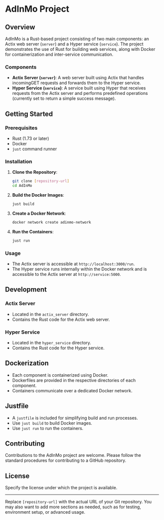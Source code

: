 # AdInMo Project

## Overview

AdInMo is a Rust-based project consisting of two main components: an Actix web server (`server`) and
a Hyper service (`service`). The project demonstrates the use of Rust for building web services,
along with Docker for containerization and inter-service communication.

### Components

- **Actix Server (`server`)**: A web server built using Actix that handles
incomingGET requests and forwards them to the Hyper service.
- **Hyper Service (`service`)**: A service built using Hyper that receives
requests from the Actix server and performs predefined operations (currently
set to return a simple success message).

## Getting Started

### Prerequisites

- Rust (1.73 or later)
- Docker
- `just` command runner

### Installation

1. **Clone the Repository**:

    ``` bash
    git clone [repository-url]
    cd AdInMo
    ```

2. **Build the Docker Images**:

    ``` bash
    just build
    ```

3. **Create a Docker Network**:

    ``` bash
    docker network create adinmo-network
    ```

4. **Run the Containers**:

    ``` bash
    just run
    ```

### Usage

- The Actix server is accessible at `http://localhost:3000/run`.
- The Hyper service runs internally within the Docker network and is
accessible to the Actix server at `http://service:5000`.

## Development

### Actix Server

- Located in the `actix_server` directory.
- Contains the Rust code for the Actix web server.

### Hyper Service

- Located in the `hyper_service` directory.
- Contains the Rust code for the Hyper service.

## Dockerization

- Each component is containerized using Docker.
- Dockerfiles are provided in the respective directories of each component.
- Containers communicate over a dedicated Docker network.

## Justfile

- A `justfile` is included for simplifying build and run processes.
- Use `just build` to build Docker images.
- Use `just run` to run the containers.

## Contributing

Contributions to the AdInMo project are welcome. Please follow the standard
procedures for contributing to a GitHub repository.

## License

Specify the license under which the project is available.

---

Replace `[repository-url]` with the actual URL of your Git repository. You
may also want to add more sections as needed, such as for testing,
environment setup, or advanced usage.
